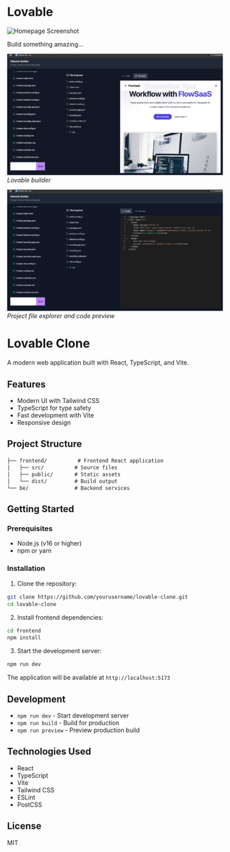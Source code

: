 # Lovable

![Homepage Screenshot](public/screenshots/homepage.png)

Build something amazing... 

![App UI Screenshot](frontend/public/screenshots/Screenshot-2025-05-18.png)
*Lovable builder*

![File Explorer Screenshot](frontend/public/screenshots/photo-2025-05-18-14-51-28.jpeg)
*Project file explorer and code preview*

# Lovable Clone

A modern web application built with React, TypeScript, and Vite.

## Features

- Modern UI with Tailwind CSS
- TypeScript for type safety
- Fast development with Vite
- Responsive design

## Project Structure

```
├── frontend/          # Frontend React application
│   ├── src/          # Source files
│   ├── public/       # Static assets
│   └── dist/         # Build output
└── be/               # Backend services
```

## Getting Started

### Prerequisites

- Node.js (v16 or higher)
- npm or yarn

### Installation

1. Clone the repository:
```bash
git clone https://github.com/yourusername/lovable-clone.git
cd lovable-clone
```

2. Install frontend dependencies:
```bash
cd frontend
npm install
```

3. Start the development server:
```bash
npm run dev
```

The application will be available at `http://localhost:5173`

## Development

- `npm run dev` - Start development server
- `npm run build` - Build for production
- `npm run preview` - Preview production build



## Technologies Used

- React
- TypeScript
- Vite
- Tailwind CSS
- ESLint
- PostCSS

## License

MIT 
